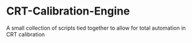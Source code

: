 # CRT-Calibration-Engine
A small collection of scripts tied together to allow for total automation in CRT calibration
